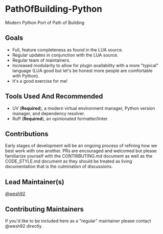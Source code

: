 # PathOfBuilding-Python
Modern Python Port of Path of Building

## Goals

- Full, feature completeness as found in the LUA source.
- Regular updates in conjunction with the LUA source.
- Regular team of maintainers.
- Increased modularity to allow for plugin availability with a more "typical" language (LUA good but let's be honest more people are comfortable with Python).
- It's a good exercise for me!

## Tools Used And Recommended

- UV (**Required**), a modern virtual environment manager, Python version manager, and dependency resolver.
- Ruff (**Required**), an opinionated formatter/linter.

## Contributions

Early stages of development will be an ongoing process of refining how we best work with one another. PRs are encouraged and welcomed but please familiarize yourself with the CONTRIBUTING.md document as well as the CODE_STYLE.md document as they should be treated as living documentation that is the culmination of discussions.

## Lead Maintainer(s)

[@wesh92](https://github.com/wesh92)

## Contributing Maintainers

If you'd like to be included here as a "regular" maintainer please contact @wesh92 directly.
